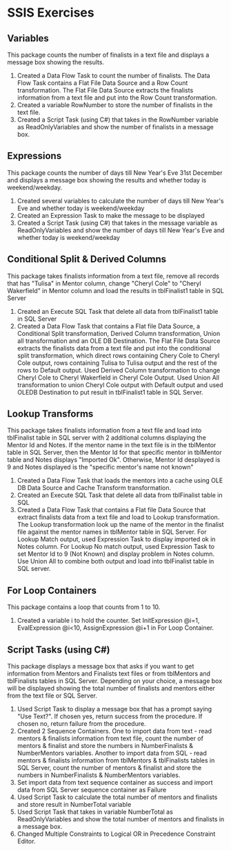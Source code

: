 # SSIS Exercises

## Variables

This package counts the number of finalists in a text file and displays a message box showing the results.

1. Created a Data Flow Task to count the number of finalists. The Data Flow Task contains a Flat File Data Source and a Row Count transformation. The Flat File Data Source extracts the finalists information from a text file and put into the Row Count transformation. 
2. Created a variable RowNumber to store the number of finalists in the text file.
3. Created a Script Task (using C#) that takes in the RowNumber variable as ReadOnlyVariables and show the number of finalists in a message box.

## Expressions

 This package counts the number of days till New Year's Eve 31st December and displays a message box showing the results and whether today is weekend/weekday.
 
 1. Created several variables to calculate the number of days till New Year's Eve and whether today is weekend/weekday
 2. Created an Expression Task to make the message to be displayed
 3. Created a Script Task (using C#) that takes in the message variable as ReadOnlyVariables and show the number of days till New Year's Eve and whether today is weekend/weekday

## Conditional Split & Derived Columns

This package takes finalists information from a text file, remove all records that has "Tulisa" in Mentor column, change "Cheryl Cole" to "Cheryl Wakerfield" in Mentor column and load the results in tblFinalist1 table in SQL Server

1. Created an Execute SQL Task that delete all data from tblFinalist1 table in SQL Server
2. Created a Data Flow Task that contains a Flat file Data Source, a Conditional Split transformation, Derived Column transformation, Union all transformation and an OLE DB Destination. The Flat File Data Source extracts the finalists data from a text file and put into the conditional split transformation, which direct rows containing Chery Cole to Cheryl Cole output, rows containing Tulisa to Tulisa output and the rest of the rows to Default output. Used Derived Column transformation to change Cheryl Cole to Cheryl Wakerfield in Cheryl Cole Output. Used Union All transformation to union Cheryl Cole output with Default output and used OLEDB Destination to put result in tblFinalist1 table in SQL Server.

## Lookup Transforms

This package takes finalists information from a text file and load into tblFinalist table in SQL server with 2 additional columns displaying the Mentor Id and Notes. If the mentor name in the text file is in the tblMentor table in SQL Server, then the Mentor Id for that specific mentor in tblMentor table and Notes displays "Imported Ok". Otherwise, Mentor Id desplayed is 9 and Notes displayed is the "specific mentor's name not known"

1. Created a Data Flow Task that loads the mentors into a cache using OLE DB Data Source and Cache Transform transformation.
2. Created an Execute SQL Task that delete all data from tblFinalist table in SQL
3. Created a Data Flow Task that contains a Flat file Data Source that extract finalists data from a text file and load to Lookup transformation. The Lookup transformation look up the name of the mentor in the finalist file against the mentor names in tblMentor table in SQL Server. For Lookup Match output, used Expression Task to display imported ok in Notes column. For Lookup No match output, used Expression Task to set Mentor Id to 9 (Not Known) and display problem in Notes column. Use Union All to combine both output and load into  tblFinalist table in SQL server.

## For Loop Containers

This package contains a loop that counts from 1 to 10.

1. Created a variable i to hold the counter. Set InitExpression @i=1, EvalExpression @i<10, AssignExpression @i+1 in For Loop Container.

## Script Tasks (using C#)

This package displays a message box that asks if you want to get information from Mentors and Finalists text files or from tblMentors and tblFinalists tables in SQL Server. Depending on your choice, a message box will be displayed showing the total number of finalists and mentors either from the text file or SQL Server.

1. Used Script Task to display a message box that has a prompt saying "Use Text?". If chosen yes, return success from the procedure. If chosen no, return failure from the procedure.
2. Created 2 Sequence Containers. One to import data from text - read mentors & finalists information from text file, count the number of mentors & finalist and store the numbers in NumberFinalists & NumberMentors variables. Another to import data from SQL - read mentors & finalists information from tblMentors & tblFinalists tables in SQL Server, count the number of mentors & finalist and store the numbers in NumberFinalists & NumberMentors variables.
3. Set import data from text sequence container as success and import data from SQL Server sequence container as Failure
4. Used Script Task to calculate the total number of mentors and finalists and store result in NumberTotal variable
5. Used Script Task that takes in variable NumberTotal as ReadOnlyVariables and show the total number of mentors and finalists in a message box.
6. Changed Multiple Constraints to Logical OR in Precedence Constraint Editor.
